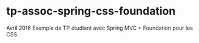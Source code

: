 # tp-assoc-spring-css-foundation
Avril 2016
Exemple de TP étudiant 
avec Spring MVC + Foundation pour les CSS
